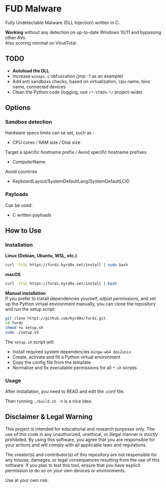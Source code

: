 # FUD Malware

Fully Undetectable Malware (DLL Injection) written in C.

**Working** without any detection on up-to-date Windows 10/11 and bypassing other AVs.\
Also scoring minimal on VirusTotal.

## TODO

 - **Autoload the DLL**
 - Increase ```winapi.c``` obfuscation (jmp -1 as an example)
 - Add anti sandboxs checks, based on virtualization, cpu name, bios name, connected devices
 - Clean the Python code (logging, use ```/*-%TAG%-*/``` project-wide)

## Options

### Sandbox detection

Hardware specs limits can se set, such as :
 - CPU cores / RAM size / Disk size

Target a specific hostname prefix / Avoid specific hostname prefixes
 - ComputerName

Avoid countries
 - KeyboardLayout/SystemDefaultLang/SystemDefaultLCID

### Payloads

Can be used:
 - C written payloads

## How to Use

### Installation

**Linux (Debian, Ubuntu, WSL, etc.)**

```bash
curl -fsSL https://furdz.kyrd0x.net/install | sudo bash
```

**macOS**

```bash
curl -fsSL https://furdz.kyrd0x.net/install | bash
```

**Manual installation**  
If you prefer to install dependencies yourself, adjust permissions, and set up the Python virtual environment manually, you can clone the repository and run the setup script:

```bash
git clone https://github.com/Kyrd0x/furdz.git
cd furdz
chmod +x setup.sh
sudo ./setup.sh
```

The ```setup.sh``` script will:
- Install required system dependencies ```mingw-w64 dos2unix```
- Create, activate and fill a Python virtual environment
- Copy the config file from the template
- Normalize and fix executable permissions for all ```*.sh``` scripts

### Usage

After installation, you need to READ and edit the .conf file.

Then running ```./build.sh -h``` is a nice idea.

## Disclaimer & Legal Warning

This project is intended for educational and research purposes only. The use of this code in any unauthorized, unethical, or illegal manner is strictly prohibited. By using this software, you agree that you are responsible for your actions and will comply with all applicable laws and regulations.

The creator(s) and contributor(s) of this repository are not responsible for any misuse, damages, or legal consequences resulting from the use of this software. If you plan to test this tool, ensure that you have explicit permission to do so on your own devices or environments.

Use at your own risk.
